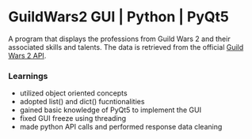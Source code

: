# GuildWars2 GUI | Python | PyQt5

A program that displays the professions from Guild Wars 2 and their associated skills and talents. The data is retrieved from the official <a href="https://api.guildwars2.com/v2">Guild Wars 2 API</a>.

### Learnings
- utilized object oriented concepts
- adopted list() and dict() fucntionalities
- gained basic knowledge of PyQt5 to implement the GUI
- fixed GUI freeze using threading
- made python API calls and performed response data cleaning
